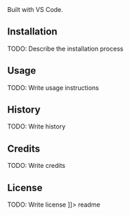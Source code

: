 <snippet>
  <content><![CDATA[
# ${1:Tesla Roadster Landing Page Bulma Project}
TODO: Honing my knowledge and skills with the Bulma CSS framework by replicating the Tesla Roadster landing page.

Built with VS Code.

## Installation

TODO: Describe the installation process

## Usage

TODO: Write usage instructions

## History

TODO: Write history

## Credits

TODO: Write credits

## License

TODO: Write license
]]></content>
<tabTrigger>readme</tabTrigger>
</snippet>
